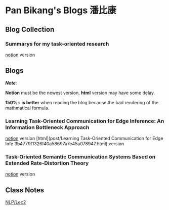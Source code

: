 # Pan Bikang's Blogs **潘比康**
## Blog Collection
### Summarys for my task-oriented research
[notion](https://panbk.notion.site/Task-oriented-communication-ad568a28bfc5425f9468442c2087dc2c) version


## Blogs
***Note***: 

**Notion** must be the newest version, **html** version may have some delay.

**150%+ is better** when reading the blog because the bad rendering of the mathmatical formula.
### Learning Task-Oriented Communication for Edge Inference: An Information Bottleneck Approach
[notion](https://panbk.notion.site/Learning-Task-Oriented-Communication-for-Edge-Inference-An-Information-Bottleneck-Approach-5b260131f8694957b11a35a1e127311e) version
[html](post/Learning Task-Oriented Communication for Edge Infe 3b4779f1326f40a58697a7e45a078947.html) version

### Task-Oriented Semantic Communication Systems Based on Extended Rate-Distortion Theory
[notion](https://panbk.notion.site/Task-Oriented-Semantic-Communication-Systems-Based-on-Extended-Rate-Distortion-Theory-a49d6f2f8de5433d9251c4ea82f9c8b3) version

## Class Notes
[NLP/Lec2](post/Text%20Normalization.html)

